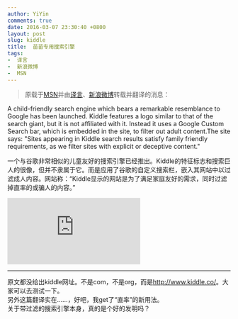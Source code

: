 ```yaml
---
author: YiYin
comments: true
date: 2016-03-07 23:30:40 +0800
layout: post
slug: kiddle
title:  苗苗专用搜索引擎
tags:
-  译言
-  新浪微博
-  MSN
---
```


<div class="quote"> <blockquote>
    	原载于<a href="http://www.msn.com/en-us/news/technology/child-friendly-search-engine-kiddle-launched/ar-BBqbODf">MSN</a>并由<a href="http://article.yeeyan.org/view/154424/487158">译言</a>、<a href="http://weibo.com/1642294753/Dlbboxp37?from=singleweibo&mod=recommand_weibo&type=comment#_rnd1457363882202">新浪微博</a>转载并翻译的消息：
    </blockquote>
</div>

A child-friendly search engine which bears a remarkable resemblance to Google has been launched. Kiddle features a logo similar to that of the search giant, but it is not affiliated with it. Instead it uses a Google Custom Search bar, which is embedded in the site, to filter out adult content.The site says: "Sites appearing in Kiddle search results satisfy family friendly requirements, as we filter sites with explicit or deceptive content."

一个与谷歌非常相似的儿童友好的搜索引擎已经推出。Kiddle的特征标志和搜索巨人的很像，但并不隶属于它。而是应用了谷歌的自定义搜索栏，嵌入其网站中以过滤成人内容。网站称：“Kiddle显示的网站是为了满足家庭友好的需求，同时过滤掉直率的或骗人的内容。” 

![](http://img-s-msn-com.akamaized.net/tenant/amp/entityid/BBq8uJ0.img?h=351&w=624&m=6&q=60&o=f&l=f&x=803&y=501)


<hr/>
<div class="commentsonquote">
<div class="yiyin">原文都没给出kiddle网址。不是com，不是org，而是<a href="http://www.kiddle.co/">http://www.kiddle.co/</a>。大家可以去测试一下。<br/>
另外这篇翻译实在……，好吧，我get了“直率”的新用法。<br/>
关于带过滤的搜索引擎本身，真的是个好的发明吗？
</div>
</div>
